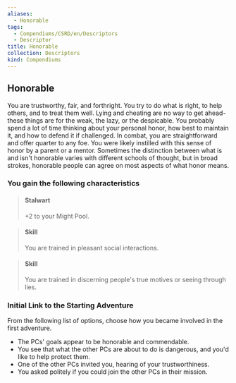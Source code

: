 ```yaml
---
aliases:
  - Honorable
tags:
  - Compendiums/CSRD/en/Descriptors
  - Descriptor
title: Honorable
collection: Descriptors
kind: Compendiums
---
```

## Honorable  
You are trustworthy, fair, and forthright. You try to do what is right, to help others, and to treat them well. Lying and cheating are no way to get ahead-these things are for the weak, the lazy, or the despicable. You probably spend a lot of time thinking about your personal honor, how best to maintain it, and how to defend it if challenged. In combat, you are straightforward and offer quarter to any foe.
You were likely instilled with this sense of honor by a parent or a mentor. Sometimes the distinction between what is and isn't honorable varies with different schools of thought, but in broad strokes, honorable people can agree on most aspects of what honor means.
### You gain the following characteristics  
> #### Stalwart
> +2 to your Might Pool.  

> #### Skill
> You are trained in pleasant social interactions.  

> #### Skill
> You are trained in discerning people's true motives or seeing through lies.  

### Initial Link to the Starting Adventure  
From the following list of options, choose how you became involved in the first adventure.  
- The PCs' goals appear to be honorable and commendable.  
- You see that what the other PCs are about to do is dangerous, and you'd like to help protect them.  
- One of the other PCs invited you, hearing of your trustworthiness.  
- You asked politely if you could join the other PCs in their mission.  